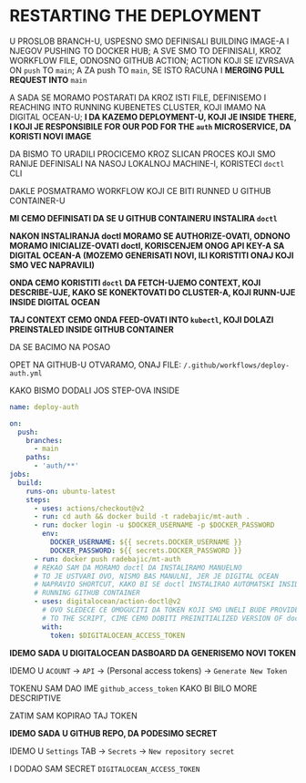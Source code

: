 # RESTARTING THE DEPLOYMENT

U PROSLOB BRANCH-U, USPESNO SMO DEFINISALI BUILDING IMAGE-A I NJEGOV PUSHING TO DOCKER HUB; A SVE SMO TO DEFINISALI, KROZ WORKFLOW FILE, ODNOSNO GITHUB ACTION; ACTION KOJI SE IZVRSAVA ON `push` TO `main`; A ZA push TO `main`, SE ISTO RACUNA I **MERGING PULL REQUEST INTO** `main`

A SADA SE MORAMO POSTARATI DA KROZ ISTI FILE, DEFINISEMO I REACHING INTO RUNNING KUBENETES CLUSTER, KOJI IMAMO NA DIGITAL OCEAN-U; **I DA KAZEMO DEPLOYMENT-U, KOJI JE INSIDE THERE, I KOJI JE RESPONSIBILE FOR OUR POD FOR THE `auth` MICROSERVICE, DA KORISTI NOVI IMAGE**

DA BISMO TO URADILI PROCICEMO KROZ SLICAN PROCES KOJI SMO RANIJE DEFINISALI NA NASOJ LOKALNOJ MACHINE-I, KORISTECI `doctl` CLI

DAKLE POSMATRAMO WORKFLOW KOJI CE BITI RUNNED U GITHUB CONTAINER-U

**MI CEMO DEFINISATI DA SE U GITHUB CONTAINERU INSTALIRA `doctl`**

**NAKON INSTALIRANJA doctl MORAMO SE AUTHORIZE-OVATI, ODNONO MORAMO INICIALIZE-OVATI doctl, KORISCENJEM ONOG API KEY-A SA DIGITAL OCEAN-A (MOZEMO GENERISATI NOVI, ILI KORISTITI ONAJ KOJI SMO VEC NAPRAVILI)**

**ONDA CEMO KORISTITI `doctl` DA FETCH-UJEMO CONTEXT, KOJI DESCRIBE-UJE, KAKO SE KONEKTOVATI DO CLUSTER-A, KOJI RUNN-UJE INSIDE DIGITAL OCEAN**

**TAJ CONTEXT CEMO ONDA FEED-OVATI INTO `kubectl`, KOJI DOLAZI PREINSTALED INSIDE GITHUB CONTAINER**

DA SE BACIMO NA POSAO

OPET NA GITHUB-U OTVARAMO, ONAJ FILE: `/.github/workflows/deploy-auth.yml`

KAKO BISMO DODALI JOS STEP-OVA INSIDE

```yml
name: deploy-auth

on:
  push:
    branches:
      - main
    paths:
      - 'auth/**'
jobs:
  build:
    runs-on: ubuntu-latest
    steps:
      - uses: actions/checkout@v2   
      - run: cd auth && docker build -t radebajic/mt-auth .
      - run: docker login -u $DOCKER_USERNAME -p $DOCKER_PASSWORD
        env:
          DOCKER_USERNAME: ${{ secrets.DOCKER_USERNAME }}
          DOCKER_PASSWORD: ${{ secrets.DOCKER_PASSWORD }}
      - run: docker push radebajic/mt-auth
      # REKAO SAM DA MORAMO doctl DA INSTALIRAMO MANUELNO
      # TO JE USTVARI OVO, NISMO BAS MANULNI, JER JE DIGITAL OCEAN
      # NAPRAVIO SHORTCUT, KAKO BI SE doctl INSTALIRAO AUTOMATSKI INSIDE
      # RUNNING GITHUB CONTAINER
      - uses: digitalocean/action-doctl@v2
        # OVO SLEDECE CE OMOGUCITI DA TOKEN KOJI SMO UNELI BUDE PROVIDED
        # TO THE SCRIPT, CIME CEMO DOBITI PREINITIALIZED VERSION OF doctl
        with:
          token: $DIGITALOCEAN_ACCESS_TOKEN
```

**IDEMO SADA U DIGITALOCEAN DASBOARD DA GENERISEMO NOVI TOKEN**

IDEMO U `ACOUNT` -> `API` -> (Personal access tokens) -> `Generate New Token`

TOKENU SAM DAO IME `github_access_token` KAKO BI BILO MORE DESCRIPTIVE

ZATIM SAM KOPIRAO TAJ TOKEN

**IDEMO SADA U GITHUB REPO, DA PODESIMO SECRET**

IDEMO U `Settings` TAB -> `Secrets` -> `New repository secret`

I DODAO SAM SECRET `DIGITALOCEAN_ACCESS_TOKEN`
